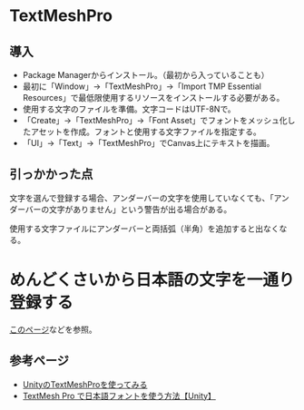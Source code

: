 # TextMeshPro

## 導入

- Package Managerからインストール。（最初から入っていることも）
- 最初に「Window」→「TextMeshPro」→「Import TMP Essential Resources」で最低限使用するリソースをインストールする必要がある。
- 使用する文字のファイルを準備。文字コードはUTF-8Nで。
- 「Create」→「TextMeshPro」→「Font Asset」でフォントをメッシュ化したアセットを作成。フォントと使用する文字ファイルを指定する。
- 「UI」→「Text」→「TextMeshPro」でCanvas上にテキストを描画。

## 引っかかった点

文字を選んで登録する場合、アンダーバーの文字を使用していなくても、「アンダーバーの文字がありません」という警告が出る場合がある。

使用する文字ファイルにアンダーバーと両括弧（半角）を追加すると出なくなる。

# めんどくさいから日本語の文字を一通り登録する

[このページ](https://www.midnightunity.net/textmeshpro-japanese-font/)などを参照。

## 参考ページ

- [UnityのTextMeshProを使ってみる](https://gametukurikata.com/ui/textmeshpro)
- [TextMesh Pro で日本語フォントを使う方法【Unity】](https://www.midnightunity.net/textmeshpro-japanese-font/)
